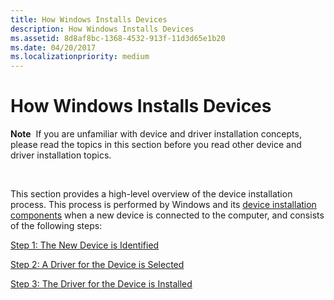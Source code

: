 ```yaml
---
title: How Windows Installs Devices
description: How Windows Installs Devices
ms.assetid: 8d8af8bc-1368-4532-913f-11d3d65e1b20
ms.date: 04/20/2017
ms.localizationpriority: medium
---
```


# How Windows Installs Devices


**Note**  If you are unfamiliar with device and driver installation concepts, please read the topics in this section before you read other device and driver installation topics.

 

This section provides a high-level overview of the device installation process. This process is performed by Windows and its [device installation components](https://msdn.microsoft.com/library/windows/hardware/ff541277) when a new device is connected to the computer, and consists of the following steps:

[Step 1: The New Device is Identified](step-1--the-new-device-is-identified.md)

[Step 2: A Driver for the Device is Selected](step-2--a-driver-for-the-device-is-selected.md)

[Step 3: The Driver for the Device is Installed](step-3--the-driver-for-the-device-is-installed.md)

 

 





